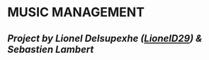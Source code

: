 # MUSIC MANAGEMENT
## *Project by Lionel Delsupexhe ([LionelD29](https://github.com/LionelD29)) & Sebastien Lambert*


